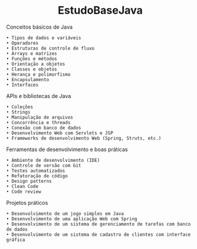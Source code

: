 <h1 align="center">EstudoBaseJava</h1>

Conceitos básicos de Java

    • Tipos de dados e variáveis
    • Operadores
    • Estruturas de controle de fluxo
    • Arrays e matrizes
    • Funções e métodos
    • Orientação a objetos
    • Classes e objetos
    • Herança e polimorfismo
    • Encapsulamento
    • Interfaces
    
APIs e bibliotecas de Java

    • Coleções
    • Strings
    • Manipulação de arquivos
    • Concorrência e threads
    • Conexão com banco de dados
    • Desenvolvimento Web com Servlets e JSP
    • Frameworks de desenvolvimento Web (Spring, Struts, etc.)
    
Ferramentas de desenvolvimento e boas práticas

    • Ambiente de desenvolvimento (IDE)
    • Controle de versão com Git
    • Testes automatizados
    • Refatoração de código
    • Design patterns
    • Clean Code
    • Code review
    
Projetos práticos

    • Desenvolvimento de um jogo simples em Java
    • Desenvolvimento de uma aplicação Web com Spring
    • Desenvolvimento de um sistema de gerenciamento de tarefas com banco de dados
    • Desenvolvimento de um sistema de cadastro de clientes com interface gráfica
